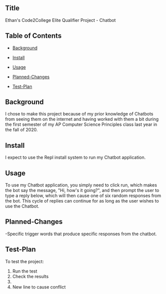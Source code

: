 ## Title

Ethan's Code2College Elite Qualifier Project - Chatbot

## Table of Contents

- [Background](#background)

- [Install](#install)

- [Usage](#usage)

- [Planned-Changes](#plannedchanges)

- [Test-Plan](#testplan)

## Background

I chose to make this project because of my prior knowledge of Chatbots from seeing
them on the internet and having worked with them a bit during the first semester of my
AP Computer Science Principles class last year in the fall of 2020.

## Install

I expect to use the Repl install system to run my Chatbot application.

## Usage

To use my Chatbot application, you simply need to click run, which makes the bot say
the message, "Hi, how's it going?", and then prompt the user to type a reply below, which will then cause one of six random responses from the bot. This cycle of replies can continue for as long as the user wishes to use the Chatbot.

## Planned-Changes

-Specific trigger words that produce specific responses from the chatbot.

## Test-Plan

To test the project:

1.  Run the test
2.  Check the results
3.
4.  New line to cause conflict
